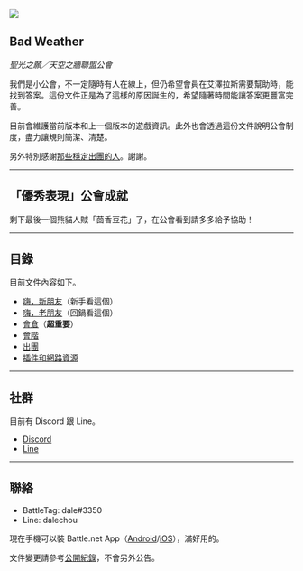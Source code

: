![](https://dalechou.github.com/wow/badweather.png)

## Bad Weather

_聖光之願／天空之牆聯盟公會_

我們是小公會，不一定隨時有人在線上，但仍希望會員在艾澤拉斯需要幫助時，能找到答案。這份文件正是為了這樣的原因誕生的，希望隨著時間能讓答案更豐富完善。

目前會維護當前版本和上一個版本的遊戲資訊。此外也會透過這份文件說明公會制度，盡力讓規則簡潔、清楚。

另外特別感謝[那些穩定出團的人](https://dalechou.github.io/wow/raiding.html)。謝謝。

---

## 「優秀表現」公會成就

剩下最後一個熊貓人賊「茴香豆花」了，在公會看到請多多給予協助！

---

## 目錄

目前文件內容如下。

- [嗨，新朋友](https://dalechou.github.io/wow/newbies.html)（新手看這個）
- [嗨，老朋友](https://dalechou.github.io/wow/oldfriends.html)（回鍋看這個）
- [會倉](https://dalechou.github.io/wow/bank.html)（**超重要**）
- [會階](https://dalechou.github.io/wow/ranks.html)
- [出團](https://dalechou.github.io/wow/raiding.html)
- [插件和網路資源](https://dalechou.github.io/wow/useful.html)

--- 

## 社群

目前有 Discord 跟 Line。

- [Discord](https://discord.gg/Jyn6ERe)
- [Line](http://line.me/ti/g/lAAssEANn0)

--- 

## 聯絡

- BattleTag: dale#3350
- Line: dalechou

現在手機可以裝 Battle.net App（[Android](https://play.google.com/store/apps/details?id=com.blizzard.messenger)/[iOS](https://itunes.apple.com/us/app/blizzard-battle-net/id1241040030)），滿好用的。

文件變更請參考[公開紀錄](https://github.com/dalechou/wow/commits/master/index.md)，不會另外公告。
